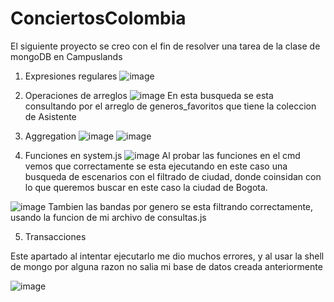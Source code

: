 # ConciertosColombia

El siguiente proyecto se creo con el fin de resolver una tarea de la clase de mongoDB en Campuslands

1. Expresiones regulares
![image](https://github.com/user-attachments/assets/88b99c40-89b3-436e-b0b6-5948c038d430)

2. Operaciones de arreglos
![image](https://github.com/user-attachments/assets/cc4c7f32-1f25-4300-b793-72f2f428ef83)
En esta busqueda se esta consultando por el arreglo de generos_favoritos que tiene la coleccion de Asistente

3. Aggregation
![image](https://github.com/user-attachments/assets/4de9ae51-885d-496c-8991-3de42a2069b8)
![image](https://github.com/user-attachments/assets/16d4759d-4902-4630-9edc-68af9cccbc08)


4. Funciones en system.js
![image](https://github.com/user-attachments/assets/746eda15-d9fa-4376-be1d-338a4b0b5bda)
Al probar las funciones en el cmd vemos que correctamente se esta ejecutando en este caso una busqueda de escenarios con el filtrado de ciudad, donde coinsidan con lo que queremos buscar en este caso la ciudad de Bogota.

![image](https://github.com/user-attachments/assets/d8dd03f2-49b9-403f-8156-94e73fa74376)
Tambien las bandas por genero se esta filtrando correctamente, usando la funcion de mi archivo de consultas.js

5. Transacciones

Este apartado al intentar ejecutarlo me dio muchos errores, y al usar la shell de mongo por alguna razon no salia mi base de datos creada anteriormente

![image](https://github.com/user-attachments/assets/bc28c619-ed85-4c2e-884e-bd6b38d44b6a)
